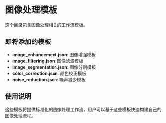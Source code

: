 # 图像处理模板

这个目录包含图像处理相关的工作流模板。

## 即将添加的模板

- **image_enhancement.json**: 图像增强模板
- **image_filtering.json**: 图像滤波模板
- **image_segmentation.json**: 图像分割模板
- **color_correction.json**: 颜色校正模板
- **noise_reduction.json**: 噪声减少模板

## 使用说明

这些模板将提供标准化的图像处理工作流，用户可以基于这些模板快速构建自己的图像处理流程。 